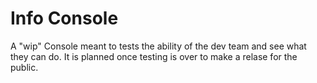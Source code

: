 # Info Console
A "wip" Console meant to tests the ability of the dev team and see what they can do.
It is planned once testing is over to make a relase for the public.
